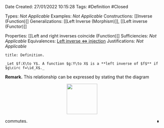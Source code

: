 <br />
<br />

Date Created: 27/01/2022 10:15:28
Tags: #Definition #Closed 

Types: _Not Applicable_
Examples: _Not Applicable_
Constructions: [[Inverse (Function)]]
Generalizations: [[Left Inverse (Morphism)]], [[Left inverse (Functor)]]

Properties: [[Left and right inverses coincide (Function)]]
Sufficiencies: _Not Applicable_
Equivalences: [Left inverse $\Leftrightarrow$ injection](Left%20inverse%20iff%20injection.md)
Justifications: _Not Applicable_

``` ad-Definition
title: Definition.

_Let $f:X\to Y$. A function $g:Y\to X$ is a **left inverse of $f$** if $g\circ f=\id_X$._

```

**Remark.** This relationship can be expressed by stating that the diagram

<center><img src="https://raw.githubusercontent.com/zhaoshenzhai/MathWiki/master/Images/2022-02-09_223050/image.svg", width=100></center>

commutes.<span style="float:right;">$\blacklozenge$</span>
